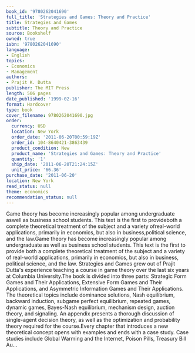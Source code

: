 ```yaml
---
book_id: '9780262041690'
full_title: 'Strategies and Games: Theory and Practice'
title: Strategies and Games
subtitle: Theory and Practice
source: Bookshelf
owned: true
isbn: '9780262041690'
language:
- English
topics:
- Economics
- Management
authors:
- Prajit K. Dutta
publisher: The MIT Press
length: 506 pages
date_published: '1999-02-16'
format: Hardcover
type: book
cover_filename: 9780262041690.jpg
order:
  currency: USD
  location: New York
  order_date: '2011-06-20T00:59:19Z'
  order_id: 104-8640421-3863439
  product_condition: New
  product_name: 'Strategies and Games: Theory and Practice'
  quantity: '1'
  ship_date: '2011-06-20T21:24:15Z'
  unit_price: '66.36'
purchase_date: '2011-06-20'
location: New York
read_status: null
theme: economics
recommendation_status: null
---
```

Game theory has become increasingly popular among undergraduate aswell as business school students. This text is the first to provideboth a complete theoretical treatment of the subject and a variety ofreal-world applications, primarily in economics, but also in business,political science, and the law.Game theory has become increasingly popular among undergraduate as well as business school students. This text is the first to provide both a complete theoretical treatment of the subject and a variety of real-world applications, primarily in economics, but also in business, political science, and the law. Strategies and Games grew out of Prajit Dutta's experience teaching a course in game theory over the last six years at Columbia University.The book is divided into three parts: Strategic Form Games and Their Applications, Extensive Form Games and Their Applications, and Asymmetric Information Games and Their Applications. The theoretical topics include dominance solutions, Nash equilibrium, backward induction, subgame perfect equilibrium, repeated games, dynamic games, Bayes-Nash equilibrium, mechanism design, auction theory, and signaling. An appendix presents a thorough discussion of single-agent decision theory, as well as the optimization and probability theory required for the course.Every chapter that introduces a new theoretical concept opens with examples and ends with a case study. Case studies include Global Warming and the Internet, Poison Pills, Treasury Bill Au...

